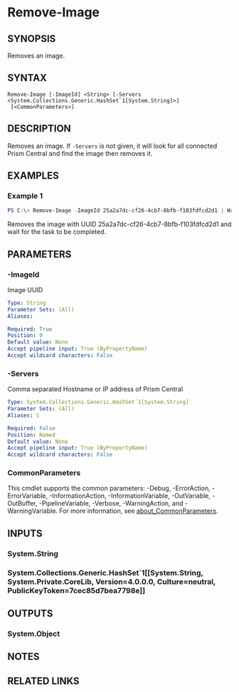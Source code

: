 ﻿---
external help file: Nutanix.Prism.PS.Cmds.dll-Help.xml
Module Name: Nutanix.Prism.PS.Cmds
online version:
schema: 2.0.0
---

# Remove-Image

## SYNOPSIS
Removes an image.

## SYNTAX

```
Remove-Image [-ImageId] <String> [-Servers <System.Collections.Generic.HashSet`1[System.String]>]
 [<CommonParameters>]
```

## DESCRIPTION
Removes an image. If `-Servers` is not given, it will look for all connected Prism Central and find the image then removes it.

## EXAMPLES

### Example 1
```powershell
PS C:\> Remove-Image -ImageId 25a2a7dc-cf26-4cb7-8bfb-f103fdfcd2d1 | Wait-Task
```

Removes the image with UUID 25a2a7dc-cf26-4cb7-8bfb-f103fdfcd2d1 and wait for the task to be completed.

## PARAMETERS

### -ImageId
Image UUID

```yaml
Type: String
Parameter Sets: (All)
Aliases:

Required: True
Position: 0
Default value: None
Accept pipeline input: True (ByPropertyName)
Accept wildcard characters: False
```

### -Servers
Comma separated Hostname or IP address of Prism Central

```yaml
Type: System.Collections.Generic.HashSet`1[System.String]
Parameter Sets: (All)
Aliases: S

Required: False
Position: Named
Default value: None
Accept pipeline input: True (ByPropertyName)
Accept wildcard characters: False
```

### CommonParameters
This cmdlet supports the common parameters: -Debug, -ErrorAction, -ErrorVariable, -InformationAction, -InformationVariable, -OutVariable, -OutBuffer, -PipelineVariable, -Verbose, -WarningAction, and -WarningVariable. For more information, see [about_CommonParameters](http://go.microsoft.com/fwlink/?LinkID=113216).

## INPUTS

### System.String
### System.Collections.Generic.HashSet`1[[System.String, System.Private.CoreLib, Version=4.0.0.0, Culture=neutral, PublicKeyToken=7cec85d7bea7798e]]
## OUTPUTS

### System.Object
## NOTES

## RELATED LINKS
